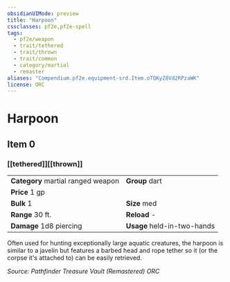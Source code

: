 ```yaml
---
obsidianUIMode: preview
title: "Harpoon"
cssclasses: pf2e,pf2e-spell
tags:
  - pf2e/weapon
  - trait/tethered
  - trait/thrown
  - trait/common
  - category/martial
  - remaster
aliases: "Compendium.pf2e.equipment-srd.Item.oTQKyZ8Vd2RPzaWK"
license: ORC
---
```

# Harpoon
## Item 0
### [[tethered]][[thrown]]

|  |  |
| -- | -- |
| **Category** martial ranged weapon | **Group** dart |
| **Price** 1 gp |  |
| **Bulk** 1 | **Size** med |
|**Range** 30 ft.| **Reload** -|
| **Damage** 1d8 piercing  | **Usage** held-in-two-hands |



Often used for hunting exceptionally large aquatic creatures, the harpoon is similar to a javelin but features a barbed head and rope tether so it (or the corpse it's attached to) can be easily retrieved.

*Source: Pathfinder Treasure Vault (Remastered)*
*ORC*